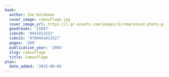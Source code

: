 ```yaml
---
book:
  author: Joe Haldeman
  cover_image: camouflage.jpg
  cover_image_url: https://i.gr-assets.com/images/S/compressed.photo.goodreads.com/books/1386924306l/21607.jpg
  goodreads: '21607'
  isbn10: '0441012523'
  isbn13: '9780441012527'
  pages: '289'
  publication_year: '2004'
  slug: camouflage
  title: Camouflage
plan:
  date_added: '2015-08-04'
---
```

